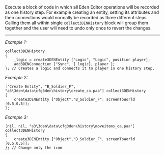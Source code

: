 Execute a block of code in which all Eden Editor operations will be recorded as one history step. For example creating an entity, setting its attributes and then connections would normally be recorded as three different steps. Calling them all within single `collect3DENHistory` block will group them together and the user will need to undo only once to revert the changes.


</spoiler>


---
*Example 1:*
```sqf
collect3DENHistory 
{
	_logic = create3DENEntity ["Logic", "Logic", position player];
	add3DENConnection ["Sync", [_logic], player ];
}; // Creates a logic and connects it to player in one history step.
```

*Example 2:*
```sqf
["Create Entity", "B_Soldier_F", "a3\3den\data\cfg3den\history\create_ca.paa"] collect3DENHistory 
{
	create3DENEntity ["Object","B_Soldier_F", screenToWorld [0.5,0.5]];
};
```

*Example 3:*
```sqf
[nil, nil, "a3\3den\data\cfg3den\history\moveitems_ca.paa"] collect3DENHistory 
{
	create3DENEntity ["Object","B_Soldier_F", screenToWorld [0.5,0.5]];
}; // Change only the icon
```